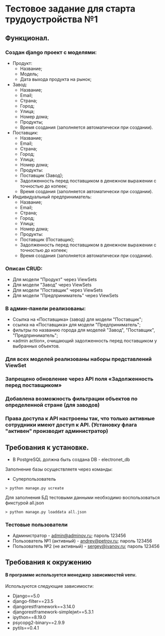# Тестовое задание для старта трудоустройства №1

## Функционал.
### Создан django проект с моделями:
   - Продукт:
        - Название;
        - Модель;
        - Дата выхода продукта на рынок;
   - Завод:
        - Название;
        - Email;
        - Страна;
        - Город;
        - Улица;
        - Номер дома;
        - Продукты;
        - Время создания (заполняется автоматически при создании).
   - Поставщик:
        - Название;
        - Email;
        - Страна;
        - Город;
        - Улица;
        - Номер дома;
        - Продукты:
        - Поставщик (Завод);
        - Задолженность перед поставщиком в денежном выражении с точностью до копеек;
        - Время создания (заполняется автоматически при создании).
   - Индивидуальный предприниматель:
        - Название;
        - Email;
        - Страна;
        - Город;
        - Улица;
        - Номер дома;
        - Продукты:
        - Поставщик (Поставщик);
        - Задолженность перед поставщиком в денежном выражении с точностью до копеек;
        - Время создания (заполняется автоматически при создании).

### Описан CRUD:
    
   - Для модели "Продукт" через ViewSets
   - Для модели "Завод" через ViewSets
   - Для модели "Поставщик" через ViewSets
   - Для модели "Предприниматель" через ViewSets

### В админ-панели реализованы:
    
   - Ссылка на «Поставщика» (завод) для модели "Поставщик";
   - ссылка на «Поставщика» для модели "Предприниматель";
   - фильтры по названию города для моделей "Завод", "Поставщик", "Предприниматель";
   - «admin action», очищающий задолженность перед поставщиком у выбранных объектов.

### Для всех моделей реализованы наборы представлений ViewSet

### Запрещено обновление через API поля «Задолженность перед поставщиком»

### Добавлена возможность фильтрации объектов по определенной стране (для заводов)
     
### Права доступа к API настроены так, что только активные сотрудники имеют доступ к API. (Установку флага "активен" производит администратор)

## Требования к установке.
- В PostgreSQL должна быть создана DB - electronet_db

Заполнение базы осуществляетя через команды:
- Суперпользователь

```
> python manage.py ucreate
```

Для заполнения БД тестовыми данными необходимо воспользоваться фикстурой all.json

```
> python manage.py loaddata all.json
```

### Тестовые пользователи

   - Администратор - admin@adminov.ru; пароль 123456
   - Пользователь №1 (активный) - andrey@petrov.ru; пароль 123456
   - Пользователь №2 (не активный) - sergey@ivanov.ru; пароль 123456

## Требования к окружению

#### В программе используется менеджер зависимостей venv.
Используются следующие зависимости:

- Django==5.0
- django-filter==23.5
- djangorestframework==3.14.0
- djangorestframework-simplejwt==5.3.1
- ipython==8.19.0
- psycopg2-binary==2.9.9
- pytils==0.4.1


